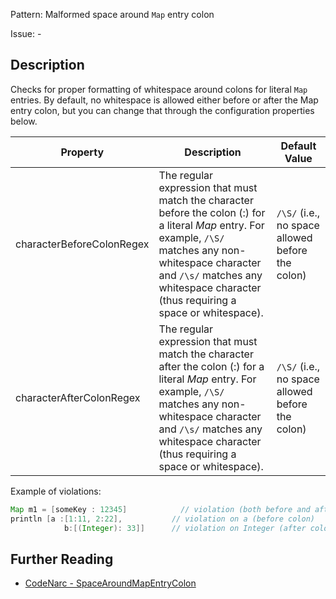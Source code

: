 Pattern: Malformed space around `Map` entry colon

Issue: -

## Description

Checks for proper formatting of whitespace around colons for literal `Map` entries. By default, no whitespace is allowed either before or after the Map entry colon, but you can change that through the configuration properties below.

| **Property**              | **Description**                                                                                                                                                                                                                                   | **Default Value**                                |
| --- | --- | --- |
| characterBeforeColonRegex | The regular expression that must match the character before the colon (:) for a literal *Map* entry. For example, `/\S/` matches any non-whitespace character and `/\s/` matches any whitespace character (thus requiring a space or whitespace). | `/\S/` (i.e., no space allowed before the colon) |
| characterAfterColonRegex  | The regular expression that must match the character after the colon (:) for a literal *Map* entry. For example, `/\S/` matches any non-whitespace character and `/\s/` matches any whitespace character (thus requiring a space or whitespace).  | `/\S/` (i.e., no space allowed before the colon) |

Example of violations:

``` groovy
Map m1 = [someKey : 12345]            // violation (both before and after the colon)
println [a :[1:11, 2:22],           // violation on a (before colon)
            b:[(Integer): 33]]      // violation on Integer (after colon)
```

## Further Reading

* [CodeNarc - SpaceAroundMapEntryColon](https://codenarc.github.io/CodeNarc/codenarc-rules-formatting.html#spacearoundmapentrycolon-rule)